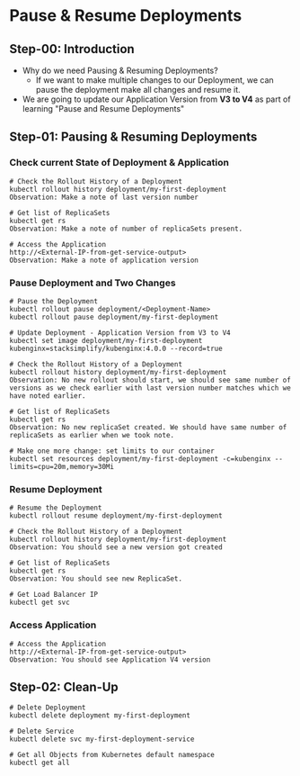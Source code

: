 # Pause & Resume Deployments

## Step-00: Introduction
- Why do we need Pausing & Resuming Deployments?
  - If we want to make multiple changes to our Deployment, we can pause the deployment make all changes and resume it. 
- We are going to update our Application Version from **V3 to V4** as part of learning "Pause and Resume Deployments"  

## Step-01: Pausing & Resuming Deployments
### Check current State of Deployment & Application
 ```
# Check the Rollout History of a Deployment
kubectl rollout history deployment/my-first-deployment  
Observation: Make a note of last version number

# Get list of ReplicaSets
kubectl get rs
Observation: Make a note of number of replicaSets present.

# Access the Application 
http://<External-IP-from-get-service-output>
Observation: Make a note of application version
```

### Pause Deployment and Two Changes
```
# Pause the Deployment
kubectl rollout pause deployment/<Deployment-Name>
kubectl rollout pause deployment/my-first-deployment

# Update Deployment - Application Version from V3 to V4
kubectl set image deployment/my-first-deployment kubenginx=stacksimplify/kubenginx:4.0.0 --record=true

# Check the Rollout History of a Deployment
kubectl rollout history deployment/my-first-deployment  
Observation: No new rollout should start, we should see same number of versions as we check earlier with last version number matches which we have noted earlier.

# Get list of ReplicaSets
kubectl get rs
Observation: No new replicaSet created. We should have same number of replicaSets as earlier when we took note. 

# Make one more change: set limits to our container
kubectl set resources deployment/my-first-deployment -c=kubenginx --limits=cpu=20m,memory=30Mi
```
### Resume Deployment 
```
# Resume the Deployment
kubectl rollout resume deployment/my-first-deployment

# Check the Rollout History of a Deployment
kubectl rollout history deployment/my-first-deployment  
Observation: You should see a new version got created

# Get list of ReplicaSets
kubectl get rs
Observation: You should see new ReplicaSet.

# Get Load Balancer IP
kubectl get svc
```
### Access Application
```
# Access the Application 
http://<External-IP-from-get-service-output>
Observation: You should see Application V4 version
```


## Step-02: Clean-Up
```
# Delete Deployment
kubectl delete deployment my-first-deployment

# Delete Service
kubectl delete svc my-first-deployment-service

# Get all Objects from Kubernetes default namespace
kubectl get all
```
